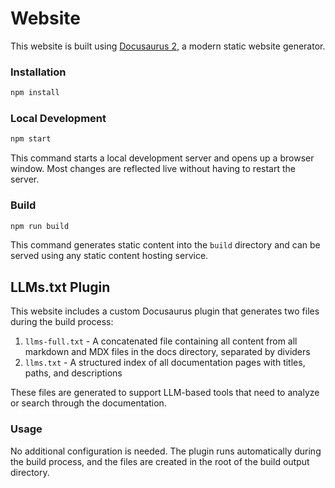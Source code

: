 # Website

This website is built using [Docusaurus 2](https://docusaurus.io/), a modern static website generator.

### Installation

```sh
npm install
```

### Local Development

```sh
npm start
```

This command starts a local development server and opens up a browser window. Most changes are reflected live without having to restart the server.

### Build

```sh
npm run build
```

This command generates static content into the `build` directory and can be served using any static content hosting service.

## LLMs.txt Plugin

This website includes a custom Docusaurus plugin that generates two files during the build process:

1. `llms-full.txt` - A concatenated file containing all content from all markdown and MDX files in the docs directory, separated by dividers
2. `llms.txt` - A structured index of all documentation pages with titles, paths, and descriptions

These files are generated to support LLM-based tools that need to analyze or search through the documentation.

### Usage

No additional configuration is needed. The plugin runs automatically during the build process, and the files are created in the root of the build output directory.
